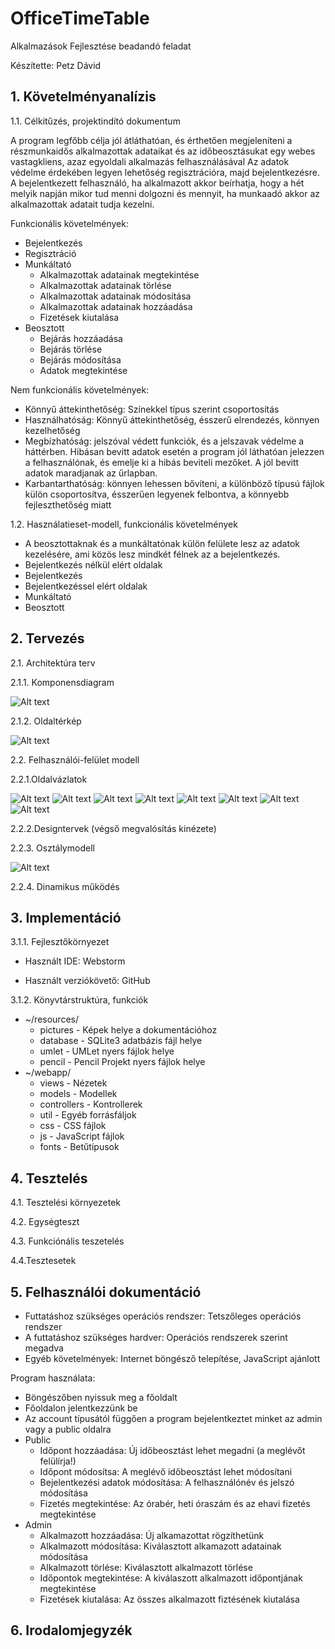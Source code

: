 # OfficeTimeTable
Alkalmazások Fejlesztése beadandó feladat

Készítette: Petz Dávid

## 1. Követelményanalízis
1.1. Célkitűzés, projektindító dokumentum


A program legfőbb célja jól átláthatóan, és érthetően megjeleníteni a részmunkaidős alkalmazottak adataikat és az időbeosztásukat egy webes vastagkliens, azaz egyoldali alkalmazás felhasználásával Az adatok védelme érdekében legyen lehetőség regisztrációra, majd bejelentkezésre. A bejelentkezett felhasználó, ha alkalmazott akkor beírhatja, hogy a hét melyik napján mikor tud menni dolgozni és mennyit, ha munkaadó akkor az alkalmazottak adatait tudja kezelni.


Funkcionális követelmények:

* Bejelentkezés
* Regisztráció
* Munkáltató
  * Alkalmazottak adatainak megtekintése
  * Alkalmazottak adatainak törlése
  * Alkalmazottak adatainak módosítása
  * Alkalmazottak adatainak hozzáadása
  * Fizetések kiutalása
* Beosztott
  * Bejárás hozzáadása
  * Bejárás törlése
  * Bejárás módosítása
  * Adatok megtekintése
  
Nem funkcionális követelmények:
  * Könnyű áttekinthetőség: Színekkel típus szerint csoportosítás
  * Használhatóság: Könnyű áttekinthetőség, ésszerű elrendezés, könnyen kezelhetőség
  * Megbízhatóság: jelszóval védett funkciók, és a jelszavak védelme a háttérben. Hibásan bevitt adatok esetén a program jól láthatóan  jelezzen a felhasználónak, és emelje ki a hibás beviteli mezőket. A jól bevitt adatok maradjanak az űrlapban.
  * Karbantarthatóság: könnyen lehessen bővíteni, a különböző típusú fájlok külön csoportosítva, ésszerűen legyenek felbontva, a könnyebb fejleszthetőség miatt
  
1.2. Használatieset-modell, funkcionális követelmények

* A beosztottaknak és a munkáltatónak külön felülete lesz az adatok kezelésére, ami közös lesz mindkét félnek az a bejelentkezés.
* Bejelentkezés nélkül elért oldalak
 * Bejelentkezés
* Bejelentkezéssel elért oldalak
 * Munkáltató
 * Beosztott


## 2. Tervezés


2.1. Architektúra terv


2.1.1. Komponensdiagram

![Alt text](/resources/pictures/components.png?raw=true "Komponensdiagram")

2.1.2. Oldaltérkép

![Alt text](/resources/pictures/user-story.png?raw=true "Adatmodel")

2.2. Felhasználói-felület modell

2.2.1.Oldalvázlatok


![Alt text](/resources/pictures/Login.png?raw=true "Felhasználói-felület modell")
![Alt text](/resources/pictures/Admin.png?raw=true "Felhasználói-felület modell")
![Alt text](/resources/pictures/Admin_Add_Worker.png?raw=true "Felhasználói-felület modell")
![Alt text](/resources/pictures/Admin_Worker_Dates.png?raw=true "Felhasználói-felület modell")
![Alt text](/resources/pictures/Public.png?raw=true "Felhasználói-felület modell")
![Alt text](/resources/pictures/Public_Add_Date.png?raw=true "Felhasználói-felület modell")
![Alt text](/resources/pictures/Public_Modify_Data.png?raw=true "Felhasználói-felület modell")
![Alt text](/resources/pictures/Public_Salary.png?raw=true "Felhasználói-felület modell")




2.2.2.Designtervek (végső megvalósítás kinézete)


2.2.3. Osztálymodell

![Alt text](/resources/pictures/uml.png?raw=true "Adatmodel")

2.2.4. Dinamikus működés

## 3. Implementáció

3.1.1. Fejlesztőkörnyezet

* Használt IDE: Webstorm

* Használt verziókövető: GitHub

3.1.2. Könyvtárstruktúra, funkciók

* ~/resources/
  * pictures - Képek helye a dokumentációhoz
  * database - SQLite3 adatbázis fájl helye
  * umlet - UMLet nyers fájlok helye
  * pencil - Pencil Projekt nyers fájlok helye
* ~/webapp/
  * views - Nézetek
  * models - Modellek
  * controllers - Kontrollerek
  * util - Egyéb forrásfáljok
  * css - CSS fájlok
  * js - JavaScript fájlok
  * fonts - Betűtípusok
 
## 4. Tesztelés

4.1. Tesztelési környezetek

4.2. Egységteszt

4.3. Funkciónális teszetelés

4.4.Tesztesetek

## 5. Felhasználói dokumentáció

* Futtatáshoz szükséges operációs rendszer: Tetszőleges operációs rendszer
* A futtatáshoz szükséges hardver: Operációs rendszerek szerint megadva
* Egyéb követelmények: Internet böngésző telepítése, JavaScript ajánlott

Program használata:
* Böngészőben nyissuk meg a főoldalt
* Főoldalon jelentkezzünk be
* Az account típusától függően a program bejelentkeztet minket az admin vagy a public oldalra
* Public
    * Időpont hozzáadása: Új időbeosztást lehet megadni (a meglévőt felülírja!)
    * Időpont módosítsa: A meglévő időbeosztást lehet módosítani
    * Bejelentkezési adatok módosítása: A felhasználónév és jelszó módosítása
    * Fizetés megtekintése: Az órabér, heti óraszám és az ehavi fizetés megtekintése
* Admin
    * Alkalmazott hozzáadása: Új alkamazottat rögzíthetünk
    * Alkalmazott módosítása: Kiválasztott alkamazott adatainak módosítása
    * Alkalmazott törlése: Kiválasztott alkalmazott törlése
    * Időpontok megtekintése: A kiválaszott alkalmazott időpontjának megtekintése
    * Fizetések kiutalása: Az összes alkalmazott fiztésének kiutalása
   
    
    
    
## 6. Irodalomjegyzék
